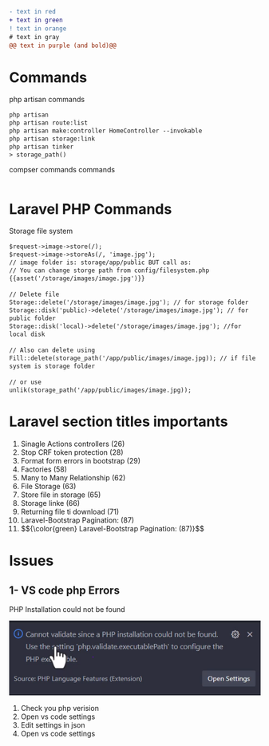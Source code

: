 ```diff
- text in red
+ text in green
! text in orange
# text in gray
@@ text in purple (and bold)@@
```

# Commands
<p>php artisan commands<p>

```
php artisan
php artisan route:list
php artisan make:controller HomeController --invokable
php artisan storage:link
php artisan tinker
> storage_path()
```

<p>compser commands commands<p>

```

```

# Laravel PHP Commands
<p>Storage file system</p>

```
$request->image->store(/);
$request->image->storeAs(/, 'image.jpg');
// image folder is: storage/app/public BUT call as:
// You can change storge path from config/filesystem.php
{{asset('/storage/images/image.jpg')}} 

// Delete file
Storage::delete('/storage/images/image.jpg'); // for storage folder
Storage::disk('public)->delete('/storage/images/image.jpg'); // for public folder
Storage::disk('local)->delete('/storage/images/image.jpg'); //for local disk

// Also can delete using 
Fill::delete(storage_path('/app/public/images/image.jpg)); // if file system is storage folder

// or use
unlik(storage_path('/app/public/images/image.jpg));
```


# Laravel section titles importants
<ol>
<li>Sinagle Actions controllers (26)</li>
<li>Stop CRF token protection (28)</li>
<li>Format form errors in bootstrap (29)</li>
<li>Factories (58)</li>
<li>Many to Many Relationship (62)</li>
<li>File Storage (63)</li>
<li>Store file in storage (65)</li>
<li>Storage linke (66)</li>
<li>Returning file ti download (71)</li>
<li>Laravel-Bootstrap Pagination: (87)</li>
<li>$${\color{green} Laravel-Bootstrap Pagination: (87)}$$</li>
</ol>



# Issues
## 1- VS code php Errors

<p>PHP Installation could not be found<p>

![1- VS code php Errors](https://github.com/emad566/ecom125/blob/main/readme-resourcs/images/php1.png?raw=true)

1. Check you php verision
2. Open vs code settings
3. Edit settings in json
4. Open vs code settings

